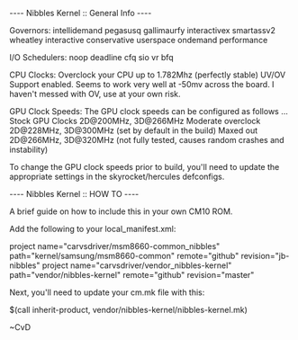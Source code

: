 ---- Nibbles Kernel :: General Info ----

Governors:
intellidemand
pegasusq
gallimaurfy
interactivex
smartassv2
wheatley
interactive
conservative
userspace
ondemand
performance

I/O Schedulers:
noop
deadline
cfq
sio
vr
bfq

CPU Clocks:
Overclock your CPU up to 1.782Mhz (perfectly stable)
UV/OV Support enabled. Seems to work very well at -50mv across the board. 
I haven't messed with OV, use at your own risk.

GPU Clock Speeds:
The GPU clock speeds can be configured as follows ...
Stock GPU Clocks 2D@200MHz, 3D@266MHz
Moderate overclock 2D@228MHz, 3D@300MHz (set by default in the build)
Maxed out 2D@266MHz, 3D@320MHz (not fully tested, causes random crashes and instability)

To change the GPU clock speeds prior to build, you'll need to update the appropriate settings in the skyrocket/hercules defconfigs.

---- Nibbles Kernel :: HOW TO ----

A brief guide on how to include this in your own CM10 ROM.

Add the following to your local_manifest.xml:

  project name="carvsdriver/msm8660-common_nibbles" path="kernel/samsung/msm8660-common" remote="github" revision="jb-nibbles" 
  project name="carvsdriver/vendor_nibbles-kernel" path="vendor/nibbles-kernel" remote="github" revision="master" 



Next, you'll need to update your cm.mk file with this:

$(call inherit-product, vendor/nibbles-kernel/nibbles-kernel.mk)

~CvD
